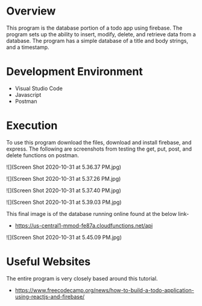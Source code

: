 # Overview

This program is the database portion of a todo app using firebase.  The program sets up the ability to insert, modify, delete, and retrieve data from a database.  The program has a simple database of a title and body strings, and a timestamp.


# Development Environment
* Visual Studio Code
* Javascript
* Postman

# Execution
To use this program download the files, download and install firebase, and express.  The following are screenshots from testing the get, put, post, and delete functions on postman.  

![](Screen Shot 2020-10-31 at 5.36.37 PM.jpg)

![](Screen Shot 2020-10-31 at 5.37.26 PM.jpg)

![](Screen Shot 2020-10-31 at 5.37.40 PM.jpg)

![](Screen Shot 2020-10-31 at 5.39.03 PM.jpg)

This final image is of the database running online found at the below link-
* https://us-central1-mmod-fe87a.cloudfunctions.net/api

![](Screen Shot 2020-10-31 at 5.45.09 PM.jpg)


# Useful Websites
The entire program is very closely based around this tutorial.
* https://www.freecodecamp.org/news/how-to-build-a-todo-application-using-reactjs-and-firebase/
